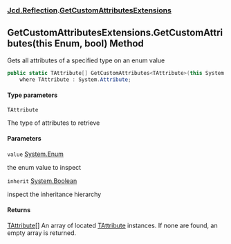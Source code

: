 ### [Jcd.Reflection](Jcd.Reflection.md 'Jcd.Reflection').[GetCustomAttributesExtensions](GetCustomAttributesExtensions.md 'Jcd.Reflection.GetCustomAttributesExtensions')

## GetCustomAttributesExtensions.GetCustomAttributes<TAttribute>(this Enum, bool) Method

Gets all attributes of a specified type on an enum value

```csharp
public static TAttribute[] GetCustomAttributes<TAttribute>(this System.Enum value, bool inherit=false)
    where TAttribute : System.Attribute;
```
#### Type parameters

<a name='Jcd.Reflection.GetCustomAttributesExtensions.GetCustomAttributes_TAttribute_(thisSystem.Enum,bool).TAttribute'></a>

`TAttribute`

The type of attributes to retrieve
#### Parameters

<a name='Jcd.Reflection.GetCustomAttributesExtensions.GetCustomAttributes_TAttribute_(thisSystem.Enum,bool).value'></a>

`value` [System.Enum](https://docs.microsoft.com/en-us/dotnet/api/System.Enum 'System.Enum')

the enum value to inspect

<a name='Jcd.Reflection.GetCustomAttributesExtensions.GetCustomAttributes_TAttribute_(thisSystem.Enum,bool).inherit'></a>

`inherit` [System.Boolean](https://docs.microsoft.com/en-us/dotnet/api/System.Boolean 'System.Boolean')

inspect the inheritance hierarchy

#### Returns
[TAttribute](GetCustomAttributesExtensions.GetCustomAttributes.6Q6L+HjwN2hS9Vu6DOOSPg.md#Jcd.Reflection.GetCustomAttributesExtensions.GetCustomAttributes_TAttribute_(thisSystem.Enum,bool).TAttribute 'Jcd.Reflection.GetCustomAttributesExtensions.GetCustomAttributes<TAttribute>(this System.Enum, bool).TAttribute')[[]](https://docs.microsoft.com/en-us/dotnet/api/System.Array 'System.Array')
An array of located [TAttribute](GetCustomAttributesExtensions.GetCustomAttributes.6Q6L+HjwN2hS9Vu6DOOSPg.md#Jcd.Reflection.GetCustomAttributesExtensions.GetCustomAttributes_TAttribute_(thisSystem.Enum,bool).TAttribute 'Jcd.Reflection.GetCustomAttributesExtensions.GetCustomAttributes<TAttribute>(this System.Enum, bool).TAttribute') instances. If none are found, an empty array is
returned.